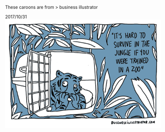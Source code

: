 These caroons are from > business illustrator

2017/10/31
![training-survive-in-the-jungle-zoo_businessillustrator](./pics/training-survive-in-the-jungle-zoo_businessillustrator-650px.gif)
